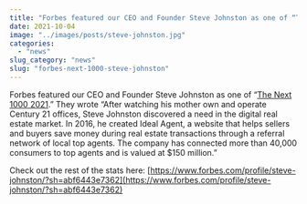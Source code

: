 ```yaml
---
title: "Forbes featured our CEO and Founder Steve Johnston as one of “The Next 1000 2021.”"
date: 2021-10-04
image: "../images/posts/steve-johnston.jpg"
categories: 
  - "news"
slug_category: "news"
slug: "forbes-next-1000-steve-johnston"
---
```


Forbes featured our CEO and Founder Steve Johnston as one of “[The Next 1000 2021](https://www.forbes.com/profile/steve-johnston/?sh=abf6443e7362).” They wrote “After watching his mother own and operate Century 21 offices, Steve Johnston discovered a need in the digital real estate market. In 2016, he created Ideal Agent, a website that helps sellers and buyers save money during real estate transactions through a referral network of local top agents. The company has connected more than 40,000 consumers to top agents and is valued at $150 million.”  
  
Check out the rest of the stats here: [https://www.forbes.com/profile/steve-johnston/?sh=abf6443e7362](https://www.forbes.com/profile/steve-johnston/?sh=abf6443e7362)
